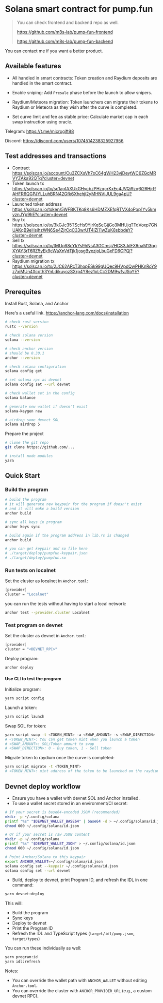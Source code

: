 # Solana smart contract for pump.fun

> You can check frontend and backend repo as well.
> 
> https://github.com/m8s-lab/pump-fun-frontend
> 
> https://github.com/m8s-lab/pump-fun-backend

You can contact me if you want a better product.

## Available features
- All handled in smart contracts: 
Token creation and Raydium deposits are handled in the smart contract.

- Enable sniping: 
Add `Presale` phase before the launch to allow snipers.

- Raydium/Meteora migration: 
Token launchers can migrate their tokens to Raydium or Meteora as they wish after the curve is completed.

- Set curve limit and fee as stable price:
Calculate market cap in each swap instruction using oracle.

Telegram: https://t.me/microgift88

Discord: https://discord.com/users/1074514238325927956

## Test addresses and transactions
- Contract
https://solscan.io/account/Cu3ZCXsVh7xC64gWH23vjDeytWC6ZGcMRVYZAka92QTq?cluster=devnet
- Token launch tx
https://solscan.io/tx/sc1apfAXUkGHycbzPHzqcrKxEc4JVQj9zq6i26HjrRAHFR6QGPJYLLuhBRN42Gfk6Xhehji2yMHNViJUL9ga4pU?cluster=devnet
- Launched token address
https://solscan.io/token/5WFBKTKq8Ks6HDMZXEfqRTVX4oPop1Yv5kmyznJYp9hE?cluster=devnet
- Buy tx
https://solscan.io/tx/3kGJc35TScHs9YjrKqSeGjjGo3MHUjqTTdVoxp7GNUAKqB9eHsjhzWN6Se4ZjrCqC33wrUT4iZj11wZuK8sbbdeY?cluster=devnet
- Sell tx
https://solscan.io/tx/tMUqR8cYkYs9hNsA3GCmsj7HC83JdFX6naM13pgXYAY3rT6RZ5yEk9cWaXnVdTjk1josgByezjoLbuGxFD6CPQj?cluster=devnet
- Raydium migration tx
https://solscan.io/tx/2JC62ARcT3hopESk99gUQec9HVpdQwPHKnRoY9z7xiMUn4Xcoth3YnLdikuyozSXrp4Y8ez1oLCc2DM9wfyJSoYE?cluster=devnet


## Prerequites

Install Rust, Solana, and Anchor

Here's a useful link. https://anchor-lang.com/docs/installation

```bash
# check rust version
rustc --version

# check solana version
solana --version

# check anchor version
# should be 0.30.1
anchor --version

# check solana configuration
solana config get

# set solana rpc as devnet
solana config set --url devnet

# check wallet set in the config
solana balance

# generate new wallet if doesn't exist
solana-keygen new

# airdrop some devnet SOL
solana airdrop 5
```

Prepare the project
```bash
# clone the git repo
git clone https://github.com/...

# install node modules
yarn
```

## Quick Start

### Build the program

```bash
# build the program
# it will generate new keypair for the program if doesn't exist
# and it will make a build version
anchor build

# sync all keys in program
anchor keys sync

# build again if the program address in lib.rs is changed
anchor build

# you can get keypair and so file here
# ./target/deploy/pumpfun-keypair.json
# ./target/deploy/pumpfun.so
```

### Run tests on localnet

Set the cluster as localnet in `Anchor.toml`:
```bash
[provider]
cluster = "Localnet"
```

you can run the tests without having to start a local network:

```bash
anchor test --provider.cluster Localnet
```

### Test program on devnet

Set the cluster as devnet in `Anchor.toml`:
```bash
[provider]
cluster = "<DEVNET_RPC>"
```

Deploy program:
```bash
anchor deploy
```

#### Use CLI to test the program

Initialize program:
```bash
yarn script config
```

Launch a token:
```bash
yarn script launch
```

Swap SOL for token:
```bash
yarn script swap -t <TOKEN_MINT> -a <SWAP_AMOUNT> -s <SWAP_DIRECTION>
# <TOKEN_MINT>: You can get token mint when you launch a token
# <SWAP_AMOUNT>: SOL/Token amount to swap
# <SWAP_DIRECTION>: 0 - Buy token, 1 - Sell token
```

Migrate token to raydium once the curve is completed:
```bash
yarn script migrate -t <TOKEN_MINT>
# <TOKEN_MINT>: mint address of the token to be launched on the raydium
```

## Devnet deploy workflow

- Ensure you have a wallet with devnet SOL and Anchor installed.
- To use a wallet secret stored in an environment/CI secret:

```bash
# If your secret is base64-encoded JSON (recommended)
mkdir -p ~/.config/solana
printf "%s" "$DEVNET_WALLET_BASE64" | base64 -d > ~/.config/solana/id.json
chmod 600 ~/.config/solana/id.json

# Or if your secret is raw JSON content
mkdir -p ~/.config/solana
printf "%s" "$DEVNET_WALLET_JSON" > ~/.config/solana/id.json
chmod 600 ~/.config/solana/id.json

# Point Anchor/Solana to this keypair
export ANCHOR_WALLET=~/.config/solana/id.json
solana config set --keypair ~/.config/solana/id.json
solana config set --url devnet
```

- Build, deploy to devnet, print Program ID, and refresh the IDL in one command:

```bash
yarn devnet:deploy
```

This will:
- Build the program
- Sync keys
- Deploy to devnet
- Print the Program ID
- Refresh the IDL and TypeScript types (`target/idl/pump.json`, `target/types`)

You can run these individually as well:

```bash
yarn program:id
yarn idl:refresh
```

Notes:
- You can override the wallet path with `ANCHOR_WALLET` without editing `Anchor.toml`.
- You can override the cluster with `ANCHOR_PROVIDER_URL` (e.g., a custom devnet RPC).
